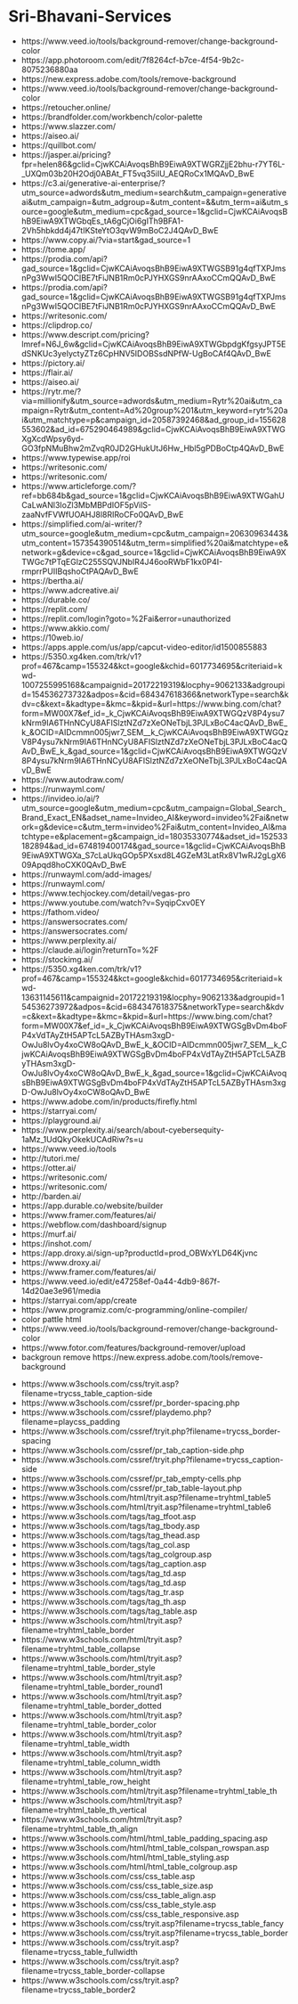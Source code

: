 # Sri-Bhavani-Services
<ul>
  <li>https://www.veed.io/tools/background-remover/change-background-color</li>
  <li>https://app.photoroom.com/edit/7f8264cf-b7ce-4f54-9b2c-8075236880aa</li>
  <li>https://new.express.adobe.com/tools/remove-background</li>
  <li>https://www.veed.io/tools/background-remover/change-background-color</li>
  <li>https://retoucher.online/</li>
  <li>https://brandfolder.com/workbench/color-palette</li>
  <li>https://www.slazzer.com/</li>
  <li>https://aiseo.ai/</li>
  <li>https://quillbot.com/</li>
  <li>https://jasper.ai/pricing?fpr=helen86&gclid=CjwKCAiAvoqsBhB9EiwA9XTWGRZjjE2bhu-r7YT6L-_UXQm03b20H2Odj0ABAt_FT5vq35iIU_AEQRoCx1MQAvD_BwE</li>
  <li>https://c3.ai/generative-ai-enterprise/?utm_source=adwords&utm_medium=search&utm_campaign=generativeai&utm_campaign=&utm_adgroup=&utm_content=&&utm_term=ai&utm_source=google&utm_medium=cpc&gad_source=1&gclid=CjwKCAiAvoqsBhB9EiwA9XTWGbqEs_tA6gCjOi6gITh9BFA1-2Vh5hbkdd4j47tIKSteYtO3qvW9mBoC2J4QAvD_BwE</li>
  <li>https://www.copy.ai/?via=start&gad_source=1</li>
  <li>https://tome.app/</li>
  <li>https://prodia.com/api?gad_source=1&gclid=CjwKCAiAvoqsBhB9EiwA9XTWGSB91g4qfTXPJmsnPg3WwI5QOCIBE7tFiJNB1Rm0cPJYHXGS9nrAAxoCCmQQAvD_BwE</li>
  <li>https://prodia.com/api?gad_source=1&gclid=CjwKCAiAvoqsBhB9EiwA9XTWGSB91g4qfTXPJmsnPg3WwI5QOCIBE7tFiJNB1Rm0cPJYHXGS9nrAAxoCCmQQAvD_BwE</li>
  <li>https://writesonic.com/</li>
  <li>https://clipdrop.co/</li>
  <li>https://www.descript.com/pricing?lmref=N6J_6w&gclid=CjwKCAiAvoqsBhB9EiwA9XTWGbpdgKfgsyJPT5EdSNKUc3yeIyctyZTz6CpHNV5IDOBSsdNPfW-UgBoCAf4QAvD_BwE</li>
  <li>https://pictory.ai/</li>
  <li>https://flair.ai/</li>
  <li>https://aiseo.ai/</li>
  <li>https://rytr.me/?via=millionify&utm_source=adwords&utm_medium=Rytr%20ai&utm_campaign=Rytr&utm_content=Ad%20group%201&utm_keyword=rytr%20ai&utm_matchtype=p&campaign_id=20587392468&ad_group_id=155628553602&ad_id=675290464989&gclid=CjwKCAiAvoqsBhB9EiwA9XTWGXgXcdWpsy6yd-GO3fpNMuBhw2mZvqR0JD2GHukUtJ6Hw_Hbl5gPDBoCtp4QAvD_BwE</li>
  <li>https://www.typewise.app/roi</li>
  <li>https://writesonic.com/</li>
  <li>https://writesonic.com/</li>
  <li>https://www.articleforge.com/?ref=bb684b&gad_source=1&gclid=CjwKCAiAvoqsBhB9EiwA9XTWGahUCaLwANl3IoZl3MbMBPdIOF5pVilS-zaaNvfFVWfUOAHJ8l8RIRoCFo0QAvD_BwE</li>
   <li>https://simplified.com/ai-writer/?utm_source=google&utm_medium=cpc&utm_campaign=20630963443&utm_content=157354390514&utm_term=simplified%20ai&matchtype=e&network=g&device=c&gad_source=1&gclid=CjwKCAiAvoqsBhB9EiwA9XTWGc7tPTqEGlzC255SQVJNbIR4J46ooRWbF1kx0P4I-rmprrPUIIBqshoCtPAQAvD_BwE</li>
  <li>https://bertha.ai/</li>
  <li>https://www.adcreative.ai/</li>
   <li>https://durable.co/</li>
  <li>https://replit.com/</li>
  <li>https://replit.com/login?goto=%2Fai&error=unauthorized</li>
   <li>https://www.akkio.com/</li>
  <li>https://10web.io/</li>
  <li>https://apps.apple.com/us/app/capcut-video-editor/id1500855883</li>
 <li>https://5350.xg4ken.com/trk/v1?prof=467&camp=155324&kct=google&kchid=6017734695&criteriaid=kwd-1007255995168&campaignid=20172219319&locphy=9062133&adgroupid=154536273732&adpos=&cid=684347618366&networkType=search&kdv=c&kext=&kadtype=&kmc=&kpid=&url=https://www.bing.com/chat?form=MW00X7&ef_id=_k_CjwKCAiAvoqsBhB9EiwA9XTWGQzV8P4ysu7kNrm9IA6THnNCyU8AFISlztNZd7zXeONeTbjL3PJLxBoC4acQAvD_BwE_k_&OCID=AIDcmmn005jwr7_SEM__k_CjwKCAiAvoqsBhB9EiwA9XTWGQzV8P4ysu7kNrm9IA6THnNCyU8AFISlztNZd7zXeONeTbjL3PJLxBoC4acQAvD_BwE_k_&gad_source=1&gclid=CjwKCAiAvoqsBhB9EiwA9XTWGQzV8P4ysu7kNrm9IA6THnNCyU8AFISlztNZd7zXeONeTbjL3PJLxBoC4acQAvD_BwE</li>
 <li>https://www.autodraw.com/</li>
 <li>https://runwayml.com/</li>
 <li>https://invideo.io/ai/?utm_source=google&utm_medium=cpc&utm_campaign=Global_Search_Brand_Exact_EN&adset_name=Invideo_AI&keyword=invideo%2Fai&network=g&device=c&utm_term=invideo%2Fai&utm_content=Invideo_AI&matchtype=e&placement=g&campaign_id=18035330774&adset_id=152533182894&ad_id=674819400174&gad_source=1&gclid=CjwKCAiAvoqsBhB9EiwA9XTWGXa_S7cLaUkqGOp5PXsxd8L4GZeM3LatRx8V1wRJ2gLgX609Apqd8hoCXK0QAvD_BwE</li>
 <li>https://runwayml.com/add-images/</li>
 <li>https://runwayml.com/</li>
 <li>https://www.techjockey.com/detail/vegas-pro</li>
 <li>https://www.youtube.com/watch?v=SyqipCxv0EY</li>
 <li>https://fathom.video/</li>
 <li>https://answersocrates.com/</li>
 <li>https://answersocrates.com/</li>
 <li>https://www.perplexity.ai/</li>
 <li>https://claude.ai/login?returnTo=%2F</li>
 <li>https://stockimg.ai/</li>
 <li>https://5350.xg4ken.com/trk/v1?prof=467&camp=155324&kct=google&kchid=6017734695&criteriaid=kwd-13631145611&campaignid=20172219319&locphy=9062133&adgroupid=154536273972&adpos=&cid=684347618375&networkType=search&kdv=c&kext=&kadtype=&kmc=&kpid=&url=https://www.bing.com/chat?form=MW00X7&ef_id=_k_CjwKCAiAvoqsBhB9EiwA9XTWGSgBvDm4boFP4xVdTAyZtH5APTcL5AZByTHAsm3xgD-OwJu8lvOy4xoCW8oQAvD_BwE_k_&OCID=AIDcmmn005jwr7_SEM__k_CjwKCAiAvoqsBhB9EiwA9XTWGSgBvDm4boFP4xVdTAyZtH5APTcL5AZByTHAsm3xgD-OwJu8lvOy4xoCW8oQAvD_BwE_k_&gad_source=1&gclid=CjwKCAiAvoqsBhB9EiwA9XTWGSgBvDm4boFP4xVdTAyZtH5APTcL5AZByTHAsm3xgD-OwJu8lvOy4xoCW8oQAvD_BwE</li>
 <li>https://www.adobe.com/in/products/firefly.html</li>
 <li>https://starryai.com/</li>
 <li>https://playground.ai/</li>
 <li>https://www.perplexity.ai/search/about-cyebersequity-1aMz_1UdQkyOkekUCAdRiw?s=u</li>
 <li>https://www.veed.io/tools</li>
 <li>http://tutori.me/</li>
 <li>https://otter.ai/</li>
 <li>https://writesonic.com/</li>
 <li>https://writesonic.com/</li>
 <li>http://barden.ai/</li>
 <li>https://app.durable.co/website/builder</li>
 <li>https://www.framer.com/features/ai/</li>
 <li>https://webflow.com/dashboard/signup</li>
 <li>https://murf.ai/</li>
 <li>https://inshot.com/</li>
 <li>https://app.droxy.ai/sign-up?productId=prod_OBWxYLD64Kjvnc</li>
 <li>https://www.droxy.ai/</li>
 <li>https://www.framer.com/features/ai/</li>
 <li>https://www.veed.io/edit/e47258ef-0a44-4db9-867f-14d20ae3e961/media</li>
 <li>https://starryai.com/app/create</li>
 <li>https://www.programiz.com/c-programming/online-compiler/</li>
 <li>color pattle html</li>
 <li>https://www.veed.io/tools/background-remover/change-background-color</li>
 <li>https://www.fotor.com/features/background-remover/upload</li>
 <li>backgroun remove https://new.express.adobe.com/tools/remove-background</li>
</ul>
<ul>
  <li>https://www.w3schools.com/css/tryit.asp?filename=trycss_table_caption-side</li>
  <li>https://www.w3schools.com/cssref/pr_border-spacing.php</li>
  <li>https://www.w3schools.com/cssref/playdemo.php?filename=playcss_padding</li>
  <li>https://www.w3schools.com/cssref/tryit.php?filename=trycss_border-spacing</li>
  <li>https://www.w3schools.com/cssref/pr_tab_caption-side.php</li>
  <li>https://www.w3schools.com/cssref/tryit.php?filename=trycss_caption-side</li>
  <li>https://www.w3schools.com/cssref/pr_tab_empty-cells.php</li>
  <li>https://www.w3schools.com/cssref/pr_tab_table-layout.php</li>
  <li>https://www.w3schools.com/html/tryit.asp?filename=tryhtml_table5</li>
  <li>https://www.w3schools.com/html/tryit.asp?filename=tryhtml_table6</li>
  <li>https://www.w3schools.com/tags/tag_tfoot.asp</li>
  <li>https://www.w3schools.com/tags/tag_tbody.asp</li>
  <li>https://www.w3schools.com/tags/tag_thead.asp</li>
  <li>https://www.w3schools.com/tags/tag_col.asp</li>
  <li>https://www.w3schools.com/tags/tag_colgroup.asp</li>
  <li>https://www.w3schools.com/tags/tag_caption.asp</li>
  <li>https://www.w3schools.com/tags/tag_td.asp</li>
  <li>https://www.w3schools.com/tags/tag_td.asp</li>
  <li>https://www.w3schools.com/tags/tag_tr.asp</li>
  <li>https://www.w3schools.com/tags/tag_th.asp</li>
  <li>https://www.w3schools.com/tags/tag_table.asp</li>
  <li>https://www.w3schools.com/html/tryit.asp?filename=tryhtml_table_border</li>
  <li>https://www.w3schools.com/html/tryit.asp?filename=tryhtml_table_collapse</li>
  <li>https://www.w3schools.com/html/tryit.asp?filename=tryhtml_table_border_style</li>
  <li>https://www.w3schools.com/html/tryit.asp?filename=tryhtml_table_border_round1</li>
  <li>https://www.w3schools.com/html/tryit.asp?filename=tryhtml_table_border_dotted</li>
  <li>https://www.w3schools.com/html/tryit.asp?filename=tryhtml_table_border_color</li>
  <li>https://www.w3schools.com/html/tryit.asp?filename=tryhtml_table_width</li>
  <li>https://www.w3schools.com/html/tryit.asp?filename=tryhtml_table_column_width</li>
  <li>https://www.w3schools.com/html/tryit.asp?filename=tryhtml_table_row_height</li>
  <li>https://www.w3schools.com/html/tryit.asp?filename=tryhtml_table_th</li>
  <li>https://www.w3schools.com/html/tryit.asp?filename=tryhtml_table_th_vertical</li>
  <li>https://www.w3schools.com/html/tryit.asp?filename=tryhtml_table_th_align</li>
  <li>https://www.w3schools.com/html/html_table_padding_spacing.asp</li>
  <li>https://www.w3schools.com/html/html_table_colspan_rowspan.asp</li>
  <li>https://www.w3schools.com/html/html_table_styling.asp</li>
  <li>https://www.w3schools.com/html/html_table_colgroup.asp</li>
  <li>https://www.w3schools.com/css/css_table.asp</li>
  <li>https://www.w3schools.com/css/css_table_size.asp</li>
  <li>https://www.w3schools.com/css/css_table_align.asp</li>
  <li>https://www.w3schools.com/css/css_table_style.asp</li>
  <li>https://www.w3schools.com/css/css_table_responsive.asp</li>
  <li>https://www.w3schools.com/css/tryit.asp?filename=trycss_table_fancy</li>
  <li>https://www.w3schools.com/css/tryit.asp?filename=trycss_table_border</li>
  <li>https://www.w3schools.com/css/tryit.asp?filename=trycss_table_fullwidth</li>
  <li>https://www.w3schools.com/css/tryit.asp?filename=trycss_table_border-collapse</li>
  <li>https://www.w3schools.com/css/tryit.asp?filename=trycss_table_border2</li>
</ul>




